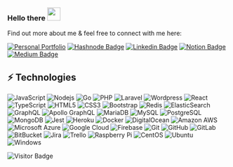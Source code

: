 ### Hello there <img src="https://raw.githubusercontent.com/faizahmedfarooqui/faizahmedfarooqui/master/wave.gif" width="30px">

Find out more about me & feel free to connect with me here:

[![Personal Portfolio](https://img.shields.io/badge/www.-faizahmed.in-black)](https://faizahmed.in)
[![Hashnode Badge](https://img.shields.io/badge/-blog.faizahmed.in-darkblue?style=flat-square&logo=Hashnode&logoColor=white&link=http://blog.faizahmed.in/)](https://blog.faizahmed.in/)
[![Linkedin Badge](https://img.shields.io/badge/-faizahmedfarooqui-blue?style=flat-square&logo=Linkedin&logoColor=white&link=https://www.linkedin.com/in/faizahmedfarooqui/)](https://www.linkedin.com/in/faizahmedfarooqui/)
[![Notion Badge](https://img.shields.io/badge/-faizahmed.notion.site-white?style=flat-square&logo=Notion&logoColor=black&link=https://faizahmed.notion.site/Hey-I-m-Faiz-A-Farooqui-1f271e964e8f485d989327e788d4aef7)](https://faizahmed.notion.site/Hey-I-m-Faiz-A-Farooqui-1f271e964e8f485d989327e788d4aef7)
[![Medium Badge](https://img.shields.io/badge/-@faizahmedfarooqui-03a57a?style=flat-square&labelColor=000000&logo=Medium&link=https://medium.com/@faizahmedfarooqui/)](https://medium.com/@faizahmedfarooqui)


## ⚡ Technologies

![JavaScript](https://img.shields.io/badge/-JavaScript-black?style=flat-square&logo=javascript)
![Nodejs](https://img.shields.io/badge/-Nodejs-black?style=flat-square&logo=Node.js)
![Go](https://img.shields.io/badge/-Go-black?style=flat-square&logo=go)
![PHP](https://img.shields.io/badge/-PHP-black?style=flat-square&logo=php)
![Laravel](https://img.shields.io/badge/-Laravel-black?style=flat-square&logo=laravel)
![Wordpress](https://img.shields.io/badge/-Wordpress-black?style=flat-square&logo=wordpress)
![React](https://img.shields.io/badge/-React-black?style=flat-square&logo=react)
![TypeScript](https://img.shields.io/badge/-TypeScript-007ACC?style=flat-square&logo=typescript)
![HTML5](https://img.shields.io/badge/-HTML5-E34F26?style=flat-square&logo=html5&logoColor=white)
![CSS3](https://img.shields.io/badge/-CSS3-1572B6?style=flat-square&logo=css3)
![Bootstrap](https://img.shields.io/badge/-Bootstrap-563D7C?style=flat-square&logo=bootstrap)
![Redis](https://img.shields.io/badge/-Redis-black?style=flat-square&logo=Redis)
![ElasticSearch](https://img.shields.io/badge/-ElasticSearch-005571?style=flat-square&logo=elasticsearch)
![GraphQL](https://img.shields.io/badge/-GraphQL-E10098?style=flat-square&logo=graphql)
![Apollo GraphQL](https://img.shields.io/badge/-Apollo%20GraphQL-311C87?style=flat-square&logo=apollo-graphql)
![MariaDB](https://img.shields.io/badge/-MariaDB-336791?style=flat-square&logo=mariadb)
![MySQL](https://img.shields.io/badge/-MySQL-black?style=flat-square&logo=mysql)
![PostgreSQL](https://img.shields.io/badge/-PostgreSQL-black?style=flat-square&logo=PostgreSQL)
![MongoDB](https://img.shields.io/badge/-MongoDB-black?style=flat-square&logo=mongodb)
![Jest](https://img.shields.io/badge/-Jest-black?style=flat-square&logo=jest)
![Heroku](https://img.shields.io/badge/-Heroku-430098?style=flat-square&logo=heroku)
![Docker](https://img.shields.io/badge/-Docker-black?style=flat-square&logo=docker)
![DigitalOcean](https://img.shields.io/badge/-Digital%20Ocean-darkblue?style=flat-square&logo=digitalocean)
![Amazon AWS](https://img.shields.io/badge/Amazon%20AWS-232F3E?style=flat-square&logo=amazon-aws)
![Microsoft Azure](https://img.shields.io/badge/Microsoft%20Azure-232F7E?style=flat-square&logo=microsoft-azure)
![Google Cloud](https://img.shields.io/badge/Google%20Cloud-black?style=flat-square&logo=google-cloud)
![Firebase](https://img.shields.io/badge/-Firebase-black?style=flat-square&logo=firebase)
![Git](https://img.shields.io/badge/-Git-black?style=flat-square&logo=git)
![GitHub](https://img.shields.io/badge/-GitHub-181717?style=flat-square&logo=github)
![GitLab](https://img.shields.io/badge/-GitLab-FCA121?style=flat-square&logo=gitlab)
![BitBucket](https://img.shields.io/badge/-BitBucket-darkblue?style=flat-square&logo=bitbucket)
![Jira](https://img.shields.io/badge/-jira-black?style=flat-square&logo=jira)
![Trello](https://img.shields.io/badge/-Trello-black?style=flat-square&logo=trello)
![Raspberry Pi](https://img.shields.io/badge/-Raspberry%20Pi-C51A4A?style=flat-square&logo=Raspberry-Pi)
![CentOS](https://img.shields.io/badge/-Centos-black?style=flat-square&logo=centos)
![Ubuntu](https://img.shields.io/badge/-Ubuntu-black?style=flat-square&logo=ubuntu)
![Windows](https://img.shields.io/badge/-Windows-black?style=flat-square&logo=windows)

![Visitor Badge](https://visitor-badge.laobi.icu/badge?page_id=faizahmedfarooqui.faizahmedfarooqui)
<!--
![Top Langs](https://github-readme-stats.vercel.app/api/top-langs/?username=faizahmedfarooqui&hide=TeX&layout=compact)
-->

<!-- 
# Top Repositories:
-->

<!--
### [express-typescript](https://github.com/geekyants/express-typescript) [![GitHub stars](https://img.shields.io/github/stars/geekyants/express-typescript?style=social&label=Star&maxAge=2592000)](https://GitHub.com/geekyants/express-typescript/stargazers/) [![GitHub forks](https://img.shields.io/github/forks/geekyants/express-typescript?style=social&label=Fork&maxAge=2592000)](https://GitHub.com/geekyants/express-typescript/network/) -->

<!--
### [nodejs](https://github.com/faizahmedfarooqui/nodejs) [![GitHub stars](https://img.shields.io/github/stars/faizahmedfarooqui/nodejs?style=social&label=Star&maxAge=2592000)](https://GitHub.com/faizahmedfarooqui/nodejs/stargazers/) [![GitHub forks](https://img.shields.io/github/forks/faizahmedfarooqui/nodejs?style=social&label=Fork&maxAge=2592000)](https://GitHub.com/faizahmedfarooqui/nodejs/network/)
-->

<!-- ### [faizahmedfarooqui/ycombinator-react](https://github.com/faizahmedfarooqui/ycombinator-react) [![GitHub stars](https://img.shields.io/github/stars/faizahmedfarooqui/ycombinator-react?style=social&label=Star&maxAge=2592000)](https://GitHub.com/faizahmedfarooqui/ycombinator-react/stargazers/) [![GitHub forks](https://img.shields.io/github/forks/faizahmedfarooqui/ycombinator-react?style=social&label=Fork&maxAge=2592000)](https://GitHub.com/faizahmedfarooqui/ycombinator-react/network/)
-->
